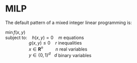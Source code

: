 # MILP

The default pattern of a mixed integer linear programming is:  
  
$\min f(x, y)$  
subject to:$~~~~ h(x, y) = 0 ~~~~ m$ equations    
$~~~~~~~~~~~~~~~~~~~ g(x, y)\leq 0 ~~~~ r$ inequalities  
$~~~~~~~~~~~~~~~~~~~ x \in \mathbf{R}^n ~~~~~~~~~~ n$ real variables  
$~~~~~~~~~~~~~~~~~~~y \in \left\{0, 1\right\}^d ~~~ d$ binary variables
